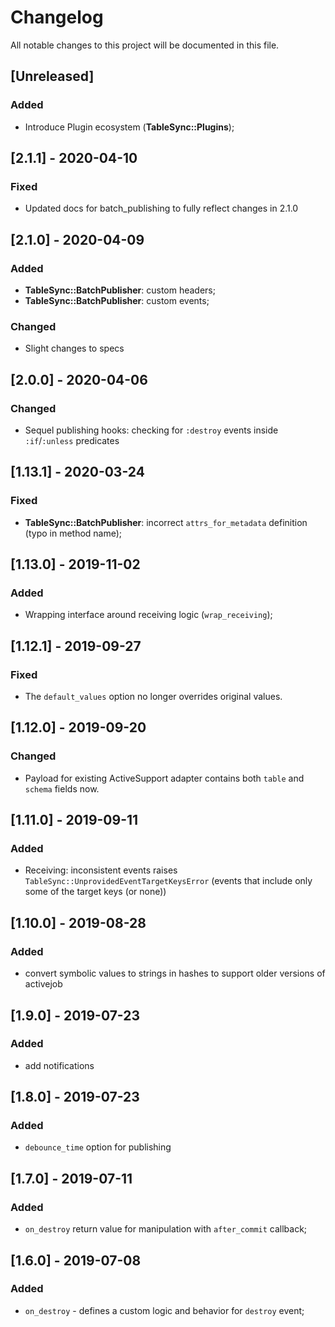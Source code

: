 # Changelog
All notable changes to this project will be documented in this file.

## [Unreleased]
### Added
- Introduce Plugin ecosystem (**TableSync::Plugins**);

## [2.1.1] - 2020-04-10
### Fixed
- Updated docs for batch_publishing to fully reflect changes in 2.1.0

## [2.1.0] - 2020-04-09
### Added
- **TableSync::BatchPublisher**: custom headers;
- **TableSync::BatchPublisher**: custom events;

### Changed
- Slight changes to specs

## [2.0.0] - 2020-04-06
### Changed
- Sequel publishing hooks: checking for `:destroy` events inside `:if`/`:unless` predicates

## [1.13.1] - 2020-03-24
### Fixed
- **TableSync::BatchPublisher**: incorrect `attrs_for_metadata` definition (typo in method name);

## [1.13.0] - 2019-11-02
### Added
- Wrapping interface around receiving logic (`wrap_receiving`);

## [1.12.1] - 2019-09-27
### Fixed
- The `default_values` option no longer overrides original values.

## [1.12.0] - 2019-09-20
### Changed
- Payload for existing ActiveSupport adapter contains both `table` and `schema` fields now.

## [1.11.0] - 2019-09-11
### Added
- Receiving: inconsistent events raises `TableSync::UnprovidedEventTargetKeysError`
  (events that include only some of the target keys (or none))

## [1.10.0] - 2019-08-28
### Added
- convert symbolic values to strings in hashes to support older versions of activejob

## [1.9.0] - 2019-07-23
### Added
- add notifications

## [1.8.0] - 2019-07-23
### Added
- `debounce_time` option for publishing

## [1.7.0] - 2019-07-11
### Added
- `on_destroy` return value for manipulation with `after_commit` callback;

## [1.6.0] - 2019-07-08
### Added
- `on_destroy` - defines a custom logic and behavior for `destroy` event;
